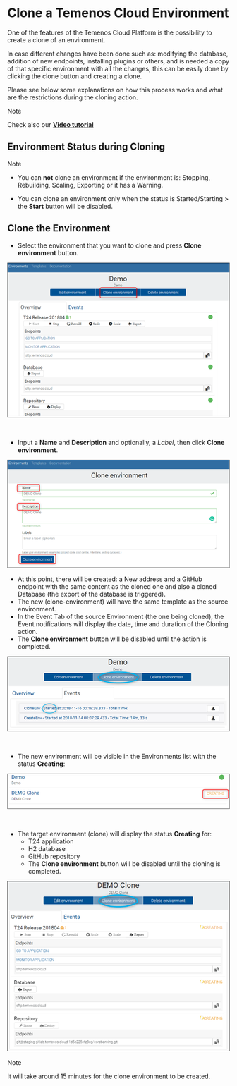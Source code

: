 # Clone a Temenos Cloud Environment

One of the features of the Temenos Cloud Platform is the possibility to create a clone of an environment.

In case different changes have been done such as: modifying the database, addition of new endpoints, installing plugins or others, and is needed a copy of that specific environment with all the changes, this can be easily done by clicking the clone button and creating a clone.

Please see below some explanations on how this process works and what are the restrictions during the cloning action.

> [!Note]
> Check also our <a href="https://www.youtube.com/watch?v=mTzfl_OYKVI" target="_blank">**Video tutorial**
</a>


## Environment Status during Cloning

> [!Note]
> - You can **not** clone an environment if the environment is: Stopping, Rebuilding, Scaling, Exporting or it has a Warning. 
> 
> - You can clone an environment only when the status is Started/Starting > the **Start** button will be disabled.

## Clone the Environment

- Select the environment that you want to clone and press **Clone environment** button.

![](./images/clone-env-press-clone.png) 

<br>

- Input a **Name** and **Description** and optionally, a *Label*, then click **Clone environment**. 

![](./images/clone-env-new.png) 

 - At this point, there will be created: a New address and a GitHub endpoint with the same content as the cloned one and also a cloned Database (the export of the database is triggered).
 - The new (clone-environment) will have the same template as the source environment.
 - In the Event Tab of the source Environment (the one being cloned), the Event notifications will display the date, time and duration of the Cloning action.
 - The **Clone environment** button will be disabled until the action is completed.

![](./images/clone-env-button-disabled.png) 

<br>

- The new environment will be visible in the Environments list with the status **Creating**:

![](./images/clone-env-creating.png) 

<br>

- The target environment (clone) will display the status **Creating** for:
   - T24 application
   - H2 database
   - GitHub repository
   - The **Clone environment** button will be disabled until the cloning is completed.

![](./images/clone-env-creating-all.png) 

> [!Note]
> It will take around 15 minutes for the clone environment to be created.